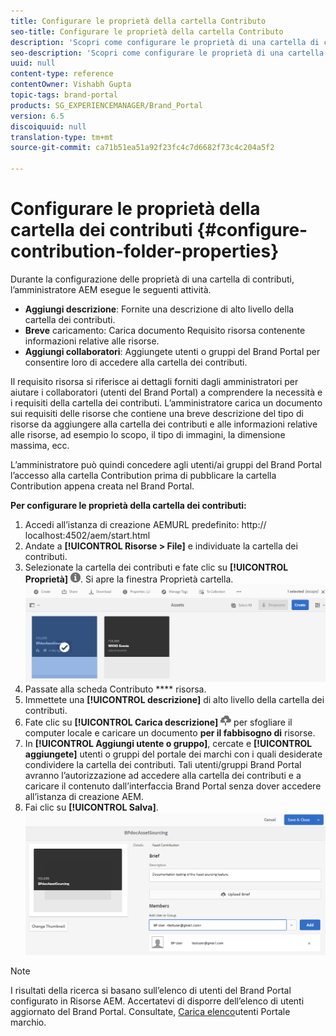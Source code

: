 ```yaml
---
title: Configurare le proprietà della cartella Contributo
seo-title: Configurare le proprietà della cartella Contributo
description: 'Scopri come configurare le proprietà di una cartella di contributi in Risorse AEM. '
seo-description: 'Scopri come configurare le proprietà di una cartella di contributi in Risorse AEM. '
uuid: null
content-type: reference
contentOwner: Vishabh Gupta
topic-tags: brand-portal
products: SG_EXPERIENCEMANAGER/Brand_Portal
version: 6.5
discoiquuid: null
translation-type: tm+mt
source-git-commit: ca71b51ea51a92f23fc4c7d6682f73c4c204a5f2

---
```



# Configurare le proprietà della cartella dei contributi {#configure-contribution-folder-properties}

Durante la configurazione delle proprietà di una cartella di contributi, l’amministratore AEM esegue le seguenti attività.

* **Aggiungi descrizione**: Fornite una descrizione di alto livello della cartella dei contributi.
* **Breve** caricamento:  Carica documento Requisito risorsa contenente informazioni relative alle risorse.
* **Aggiungi collaboratori**: Aggiungete utenti o gruppi del Brand Portal per consentire loro di accedere alla cartella dei contributi.

Il requisito risorsa si riferisce ai dettagli forniti dagli amministratori per aiutare i collaboratori (utenti del Brand Portal) a comprendere la necessità e i requisiti della cartella dei contributi. L’amministratore carica un documento sui requisiti delle risorse che contiene una breve descrizione del tipo di risorse da aggiungere alla cartella dei contributi e alle informazioni relative alle risorse, ad esempio lo scopo, il tipo di immagini, la dimensione massima, ecc.

L’amministratore può quindi concedere agli utenti/ai gruppi del Brand Portal l’accesso alla cartella Contribution prima di pubblicare la cartella Contribution appena creata nel Brand Portal.

**Per configurare le proprietà della cartella dei contributi:**
1. Accedi all’istanza di creazione AEMURL predefinito: http:// localhost:4502/aem/start.html
1. Andate a **[!UICONTROL Risorse > File]** e individuate la cartella dei contributi.
1. Selezionate la cartella dei contributi e fate clic su **[!UICONTROL Proprietà]** ![](assets/properties.png). Si apre la finestra Proprietà cartella.
   ![](assets/contribution-folder-property1.png)
1. Passate alla scheda Contributo **** risorsa.
1. Immettete una **[!UICONTROL descrizione]** di alto livello della cartella dei contributi.
1. Fate clic su **[!UICONTROL Carica descrizione]** ![](assets/upload.png) per sfogliare il computer locale e caricare un documento **per il fabbisogno di** risorse.
1. In **[!UICONTROL Aggiungi utente o gruppo]**, cercate e **[!UICONTROL aggiungete]** utenti o gruppi del portale dei marchi con i quali desiderate condividere la cartella dei contributi.
Tali utenti/gruppi Brand Portal avranno l’autorizzazione ad accedere alla cartella dei contributi e a caricare il contenuto dall’interfaccia Brand Portal senza dover accedere all’istanza di creazione AEM.
1. Fai clic su **[!UICONTROL Salva]**.
   ![](assets/contribution-folder-property2.png)

>[!NOTE]
>
>I risultati della ricerca si basano sull’elenco di utenti del Brand Portal configurato in Risorse AEM. Accertatevi di disporre dell’elenco di utenti aggiornato del Brand Portal. Consultate, [Carica elenco](brand-portal-configure-asset-sourcing.md)utenti Portale marchio.